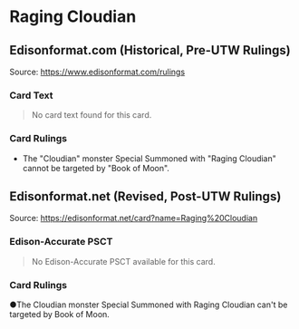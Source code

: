 # Raging Cloudian

## Edisonformat.com (Historical, Pre-UTW Rulings)

Source: https://www.edisonformat.com/rulings

### Card Text

> No card text found for this card.

### Card Rulings

*   The "Cloudian" monster Special Summoned with "Raging Cloudian" cannot be targeted by "Book of Moon".

## Edisonformat.net (Revised, Post-UTW Rulings)

Source: https://edisonformat.net/card?name=Raging%20Cloudian

### Edison-Accurate PSCT

> No Edison-Accurate PSCT available for this card.

### Card Rulings

●The Cloudian monster Special Summoned with Raging Cloudian can't be targeted by Book of Moon.
            